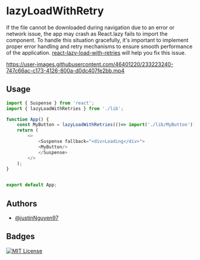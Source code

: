 # lazyLoadWithRetry
If the file cannot be downloaded during navigation due to an error or network issue, the app may crash as React.lazy fails to import the component. To handle this situation gracefully, it's important to implement proper error handling and retry mechanisms to ensure smooth performance of the application. [react-lazy-load-with-retries](https://www.npmjs.com/package/react-lazy-load-with-retries) will help you fix this issue. 

https://user-images.githubusercontent.com/46401220/233223240-747c66ac-c173-4126-800a-d0dc407fe2bb.mp4

## Usage
```js
import { Suspense } from 'react';
import { lazyLoadWithRetries } from './lib';

function App() {
    const MyButton = lazyLoadWithRetries(()=> import('./lib/MyButton'))
    return (
        <>
            <Suspense fallback="<div>Loading</div>">
            <MyButton/>
            </Suspense>
        </>
    );
}


export default App;
```
## Authors

- [@justinNguyen97](https://github.com/hungnv1997)


## Badges


[![MIT License](https://img.shields.io/badge/License-MIT-green.svg)](https://choosealicense.com/licenses/mit/)

